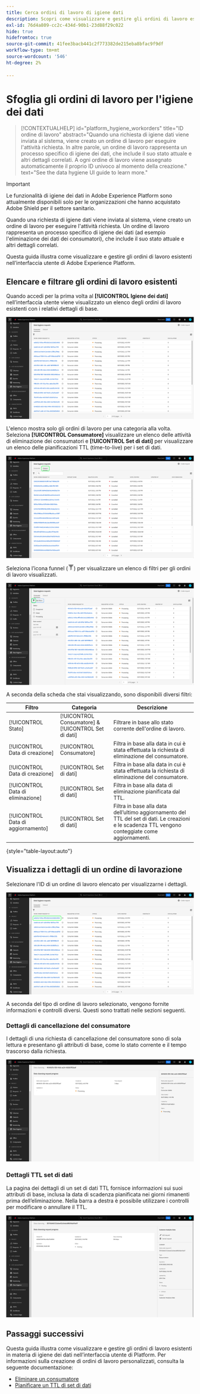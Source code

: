 ```yaml
---
title: Cerca ordini di lavoro di igiene dati
description: Scopri come visualizzare e gestire gli ordini di lavoro esistenti in materia di igiene dei dati nell’interfaccia utente di Adobe Experience Platform.
exl-id: 76d4a809-cc2c-434d-90b1-23d88f29c022
hide: true
hidefromtoc: true
source-git-commit: 41fee3bacb441c2f773382de215eba8bfac9f9df
workflow-type: tm+mt
source-wordcount: '546'
ht-degree: 2%

---
```


# Sfoglia gli ordini di lavoro per l&#39;igiene dei dati

>[!CONTEXTUALHELP]
>id="platform_hygiene_workorders"
>title="ID ordine di lavoro"
>abstract="Quando una richiesta di igiene dati viene inviata al sistema, viene creato un ordine di lavoro per eseguire l&#39;attività richiesta. In altre parole, un ordine di lavoro rappresenta un processo specifico di igiene dei dati, che include il suo stato attuale e altri dettagli correlati. A ogni ordine di lavoro viene assegnato automaticamente il proprio ID univoco al momento della creazione."
>text="See the data hygiene UI guide to learn more."

>[!IMPORTANT]
>
>Le funzionalità di igiene dei dati in Adobe Experience Platform sono attualmente disponibili solo per le organizzazioni che hanno acquistato Adobe Shield per il settore sanitario.

Quando una richiesta di igiene dati viene inviata al sistema, viene creato un ordine di lavoro per eseguire l&#39;attività richiesta. Un ordine di lavoro rappresenta un processo specifico di igiene dei dati (ad esempio l&#39;eliminazione dei dati dei consumatori), che include il suo stato attuale e altri dettagli correlati.

Questa guida illustra come visualizzare e gestire gli ordini di lavoro esistenti nell’interfaccia utente di Adobe Experience Platform.

## Elencare e filtrare gli ordini di lavoro esistenti

Quando accedi per la prima volta al **[!UICONTROL Igiene dei dati]** nell’interfaccia utente viene visualizzato un elenco degli ordini di lavoro esistenti con i relativi dettagli di base.

![Immagine che mostra [!UICONTROL Igiene dei dati] Area di lavoro nell’interfaccia utente di Platform](../images/ui/browse/work-order-list.png)

L&#39;elenco mostra solo gli ordini di lavoro per una categoria alla volta. Seleziona **[!UICONTROL Consumatore]** visualizzare un elenco delle attività di eliminazione dei consumatori e **[!UICONTROL Set di dati]** per visualizzare un elenco delle pianificazioni TTL (time-to-live) per i set di dati.

![Immagine che mostra [!UICONTROL Set di dati] scheda](../images/ui/browse/dataset-tab.png)

Seleziona l’icona funnel (![Immagine dell’icona funnel](../images/ui/browse/funnel-icon.png)) per visualizzare un elenco di filtri per gli ordini di lavoro visualizzati.

![Immagine dei filtri dell&#39;ordine di lavoro visualizzati](../images/ui/browse/filters.png)

A seconda della scheda che stai visualizzando, sono disponibili diversi filtri:

| Filtro | Categoria | Descrizione |
| --- | --- | --- |
| [!UICONTROL Stato] | [!UICONTROL Consumatore] &amp; [!UICONTROL Set di dati] | Filtrare in base allo stato corrente dell&#39;ordine di lavoro. |
| [!UICONTROL Data di creazione] | [!UICONTROL Consumatore] | Filtra in base alla data in cui è stata effettuata la richiesta di eliminazione del consumatore. |
| [!UICONTROL Data di creazione] | [!UICONTROL Set di dati] | Filtra in base alla data in cui è stata effettuata la richiesta di eliminazione del consumatore. |
| [!UICONTROL Data di eliminazione] | [!UICONTROL Set di dati] | Filtra in base alla data di eliminazione pianificata dal TTL. |
| [!UICONTROL Data di aggiornamento] | [!UICONTROL Set di dati] | Filtra in base alla data dell’ultimo aggiornamento del TTL del set di dati. Le creazioni e le scadenza TTL vengono conteggiate come aggiornamenti. |

{style=&quot;table-layout:auto&quot;}

## Visualizza i dettagli di un ordine di lavorazione

Selezionare l&#39;ID di un ordine di lavoro elencato per visualizzarne i dettagli.

![Immagine che mostra un ID ordine di lavoro selezionato](../images/ui/browse/select-work-order.png)

A seconda del tipo di ordine di lavoro selezionato, vengono fornite informazioni e controlli diversi. Questi sono trattati nelle sezioni seguenti.

### Dettagli di cancellazione del consumatore

<!-- (Not available for initial release)
>[!CONTEXTUALHELP]
>id="platform_hygiene_responsemessages"
>title="Consumer delete response"
>abstract="When a consumer deletion process receives a response from the system, these messages are displayed under the **[!UICONTROL Result]** section. If a problem occurs while a work order is processing, any relevant error messages will appear in this section to help you troubleshoot the issue. To learn more, see the data hygiene UI guide."
-->

I dettagli di una richiesta di cancellazione del consumatore sono di sola lettura e presentano gli attributi di base, come lo stato corrente e il tempo trascorso dalla richiesta.

![Immagine che mostra la pagina dei dettagli di un ordine di lavoro di eliminazione del consumatore](../images/ui/browse/consumer-delete-details.png)

### Dettagli TTL set di dati

La pagina dei dettagli di un set di dati TTL fornisce informazioni sui suoi attributi di base, inclusa la data di scadenza pianificata nei giorni rimanenti prima dell’eliminazione. Nella barra a destra è possibile utilizzare i controlli per modificare o annullare il TTL.

![Immagine che mostra la pagina dei dettagli di un ordine di lavoro TTL di un set di dati](../images/ui/browse/ttl-details.png)

## Passaggi successivi

Questa guida illustra come visualizzare e gestire gli ordini di lavoro esistenti in materia di igiene dei dati nell’interfaccia utente di Platform. Per informazioni sulla creazione di ordini di lavoro personalizzati, consulta la seguente documentazione:

* [Eliminare un consumatore](./delete-consumer.md)
* [Pianificare un TTL di set di dati](./ttl.md)
